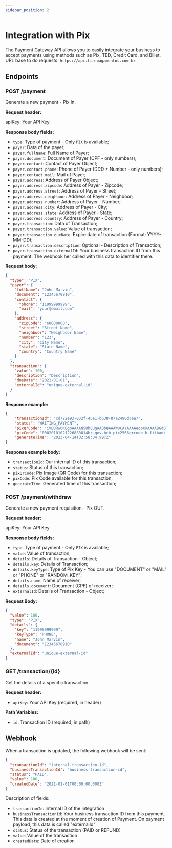 ```yaml
---
sidebar_position: 2
---
```


# Integration with Pix

The Payment Gateway API allows you to easily integrate your business to accept payments using methods such as Pix, TED, Credit Card, and Billet.
URL base to do requests: 
`https://api.firepagamentos.com.br`

## Endpoints

### POST /payment

Generate a new payment - Pix In.

**Request header:**

apiKey: Your API Key

**Response body fields:**

- `type`: Type of payment - Only `PIX` is available;
- `payer`: Data of the payer;
- `payer.fullName`: Full Name of Payer;
- `payer.document`: Document of Payer (CPF - only numbers);
- `payer.contact`: Contact of Payer Object;
- `payer.contact.phone`: Phone of Payer (DDD + Number - only numbers);
- `payer.contact.mail`: Mail of Payer;
- `payer.address`: Address of Payer Object;
- `payer.address.zipcode`: Address of Payer - Zipcode;
- `payer.address.street`: Address of Payer - Street;
- `payer.address.neighboor`: Address of Payer - Neighboor;
- `payer.address.number`: Address of Payer - Number;
- `payer.address.city`: Address of Payer - City;
- `payer.address.state`: Address of Payer - State;
- `payer.address.country`: Address of Payer - Country;
- `payer.transaction`: Data of Transaction;
- `payer.transaction.value`: Value of transaction;
- `payer.transaction.dueDate`: Expire date of transaction (Format: YYYY-MM-DD);
- `payer.transaction.description`: Optional - Description of Transaction;
- `payer.transaction.externalId`: Your business transaction ID from this payment. The webhook her called with this data to identifier there.

**Request body:**

```json
{
  "type": "PIX",
  "payer": {
    "fullName": "John Marvin",
    "document": "12345678910",
    "contact": {
      "phone": "11999999999",
      "mail": "your@email.com"
    },
    "address": {
      "zipCode": "60000000",
      "street": "Street Name",
      "neighboor": "Neighboor Name",
      "number": "123",
      "city": "City Name",
      "state": "State Name",
      "country": "Country Name"
    }
  },
  "transaction": {
    "value": 100,
    "description": "Description",
    "dueDate": "2021-01-01",
    "externalId": "unique-external-id"
  }
}
```

**Response example:**

```json
{
	"transactionId": "cd722e93-032f-45e1-b638-87a2490dcea7",
	"status": "WAITING_PAYMENT",
	"pixQrCode": "iVBORw0KGgoAAAANSUhEUgAABbQAAAW0CAYAAAAeooXXAAAABGdBTUEAALGPC/xhBQAAAAFzUkdCAK7OHOkAAAAgY0hSTQAAeiYAAICEAAD6AAAAgOgAAHUwAADqYAAAOpgAABdwnLpRPAAAIABJREFUeJzs2kGu5DqSRNFmI/a/ZfbwVw7+Q2XLM2UWfs4CBKdIKQIXOvfe+z8AAAAAABDuf98eAAAAAAAA...",
	"pixCode": "00020101021226880014br.gov.bcb.pix2566qrcode-h.fitbank.com.br/QR/cob/EEA7B851BBAFFB546073CE80810F56AA0F95204000053039865802BR5925VICTOR NERY TEIXEIRA CONS6009Sao Paulo610905726-10062070503***630498E0",
	"generateTime": "2023-04-14T02:58:04.997Z"
}
```

**Response example body:**
- `transactionId`: Our internal ID of this transaction;
- `status`: Status of this transaction;
- `pixQrCode`: Pix Image (QR Code) for this transaction;
- `pixCode`: Pix Code available for this transaction;
- `generateTime`: Generated time of this transaction;

### POST /payment/withdraw

Generate a new payment requisition - Pix OUT.

**Request header:**

apiKey: Your API Key


**Response body fields:**

- `type`: Type of payment - Only `PIX` is available;
- `value`: Value of transaction;
- `details`: Details of Transaction - Object;
- `details.key`: Details of Transaction;
- `details.keyType`: Type of Pix Key - You can use "DOCUMENT" or "MAIL" or "PHONE" or "RANDOM_KEY";
- `details.name`: Name of receiver;
- `details.document`: Document (CPF) of receiver;
- `externalId`: Details of Transaction - Object;

**Request Body:**

```json
{
  "value": 100,
  "type": "PIX",
  "details": {
    "key": "11999999999",
    "keyType": "PHONE",
    "name": "John Marvin",
    "document": "12345678910"
  },
  "externalId": "unique-external-id"
}
```

### GET /transaction/{id}

Get the details of a specific transaction.

**Request header:**

- `apiKey`: Your API Key (required, in header)

**Path Variables:**

- `id`: Transaction ID (required, in path)


## Webhook

When a transaction is updated, the following webhook will be sent:

```json
{
  "transactionId": "internal-transaction-id",
  "businessTransactionId": "business-transaction-id",
  "status": "PAID",
  "value": 100,
  "createdDate": "2021-01-01T00:00:00.000Z"
}
```

Description of fields:

- `transactionId`: Internal ID of the integration
- `businessTransactionId`: Your business transaction ID from this payment. This data is created at the moment of creation of Payment. On payment payload, this data is called "externalId"
- `status`: Status of the transaction (PAID or REFUND)
- `value`: Value of the transaction
- `createdDate`: Date of creation